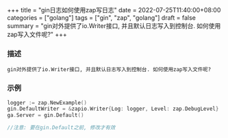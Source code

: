 +++
title = "gin日志如何使用zap写日志"
date = 2022-07-25T11:40:00+08:00
categories = ["golang"]
tags = ["gin", "zap", "golang"]
draft = false
summary = "gin对外提供了io.Writer接口, 并且默认日志写入到控制台. 如何使用zap写入文件呢?"
+++

### 描述

    gin对外提供了io.Writer接口, 并且默认日志写入到控制台. 如何使用zap写入文件呢?

### 示例

```go
logger := zap.NewExample()
gin.DefaultWriter = &zapio.Writer{Log: logger, Level: zap.DebugLevel}
ga.Server = gin.Default()

//注意: 要在gin.Default之前, 修改才有效
```

